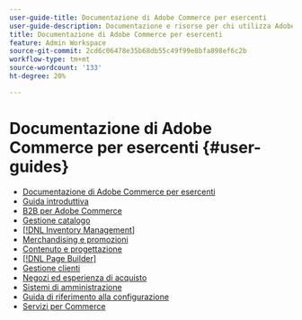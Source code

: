 ```yaml
---
user-guide-title: Documentazione di Adobe Commerce per esercenti
user-guide-description: Documentazione e risorse per chi utilizza Adobe Commerce e Magento Open Source con funzioni di amministratore.
title: Documentazione di Adobe Commerce per esercenti
feature: Admin Workspace
source-git-commit: 2cd6c06478e35b68db55c49f99e8bfa898ef6c2b
workflow-type: tm+mt
source-wordcount: '133'
ht-degree: 20%

---
```


# Documentazione di Adobe Commerce per esercenti {#user-guides}

- [Documentazione di Adobe Commerce per esercenti](home.md)
- [Guida introduttiva](https://experienceleague.adobe.com/docs/commerce-admin/start/guide-overview.html)
- [B2B per Adobe Commerce](https://experienceleague.adobe.com/docs/commerce-admin/b2b/guide-overview.html)
- [Gestione catalogo](https://experienceleague.adobe.com/docs/commerce-admin/catalog/guide-overview.html)
- [[!DNL Inventory Management]](https://experienceleague.adobe.com/docs/commerce-admin/inventory/guide-overview.html)
- [Merchandising e promozioni](https://experienceleague.adobe.com/docs/commerce-admin/marketing/guide-overview.html)
- [Contenuto e progettazione](https://experienceleague.adobe.com/docs/commerce-admin/content-design/guide-overview.html)
- [[!DNL Page Builder]](https://experienceleague.adobe.com/docs/commerce-admin/page-builder/guide-overview.html)
- [Gestione clienti](https://experienceleague.adobe.com/docs/commerce-admin/customers/guide-overview.html)
- [Negozi ed esperienza di acquisto](https://experienceleague.adobe.com/docs/commerce-admin/stores-sales/guide-overview.html)
- [Sistemi di amministrazione](https://experienceleague.adobe.com/docs/commerce-admin/systems/guide-overview.html)
- [Guida di riferimento alla configurazione](https://experienceleague.adobe.com/docs/commerce-admin/config/guide-overview.html)
- [Servizi per Commerce](https://experienceleague.adobe.com/docs/commerce-merchant-services/user-guides/home.html)
